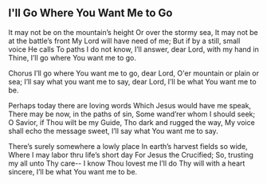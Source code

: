 ## I'll Go Where You Want Me to Go

It may not be on the mountain’s height
Or over the stormy sea,
It may not be at the battle’s front
My Lord will have need of me;
But if by a still, small voice He calls
To paths I do not know,
I’ll answer, dear Lord, with my hand in Thine,
I’ll go where You want me to go.

Chorus
I’ll go where You want me to go, dear Lord,
O'er mountain or plain or sea;
I’ll say what you want me to say, dear Lord,
I’ll be what You want me to be.

Perhaps today there are loving words
Which Jesus would have me speak,
There may be now, in the paths of sin,
Some wand’rer whom I should seek;
O Savior, if Thou wilt be my Guide,
Tho dark and rugged the way,
My voice shall echo the message sweet,
I’ll say what You want me to say.

There’s surely somewhere a lowly place
In earth’s harvest fields so wide,
Where I may labor thru life’s short day
For Jesus the Crucified;
So, trusting my all unto Thy care--
I know Thou lovest me 
I’ll do Thy will with a heart sincere,
I’ll be what You want me to be.